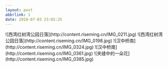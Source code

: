 ```yaml
---
layout: post
abbrlink: 1
date: 2019-07-03 23:02:25
---
```


<div class="justified-gallery">
![西湾红树湾公园日落](http://content.riseming.cn/IMG_0211.jpg)
![西湾红树湾公园日落](http://content.riseming.cn/IMG_0198.jpg)
![汉中桥南](http://content.riseming.cn/IMG_0324.jpg)
![汉中桥南](http://content.riseming.cn/IMG_0361.jpg)
![夹缝中的一朵花](http://content.riseming.cn/IMG_0385.jpg)
</div>
